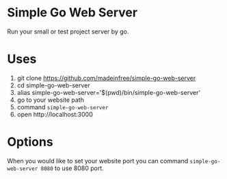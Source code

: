 # Simple Go Web Server

Run your small or test project server by go.

# Uses

1. git clone https://github.com/madeinfree/simple-go-web-server
2. cd simple-go-web-server
3. alias simple-go-web-server='$(pwd)/bin/simple-go-web-server'
4. go to your website path
5. command ```simple-go-web-server```
6. open http://localhost:3000

# Options

When you would like to set your website port you can command ```simple-go-web-server 8080``` to use 8080 port.
